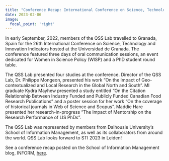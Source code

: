 ```yaml
---
title: "Conference Recap: International Conference on Science, Technology and Innovation Indicators, September 7-9, 2022"
date: 2023-02-06
image:
  focal_point: 'right'
---
```


In early September, 2022, members of the QSS Lab travelled to Granada, Spain for the 26th International Conference on Science, Technology and Innovation Indicators hosted at the Universidad de Granada. The conference featured three days of oral communication sessions, an event dedicated for Women in Science Policy (WISP) and a PhD student round table.

The QSS Lab presented four studies at the conference. Director of the QSS Lab, Dr. Philippe Mongeon, presented his work “On the Impact of Geo-contextualized and Local Research in the Global North and South”. MI graduate Kydra Mayhew presented a study entitled “On the Citation Relationship Between Industry Funded and Publicly Funded Canadian Food Research Publications” and a poster session for her work “On the coverage of historical journals in Web of Science and Scopus”. Maddie Hare presented her research-in-progress “The Impact of Mentorship on the Research Performance of LIS PhDs”.

The QSS Lab was represented by members from Dalhousie University’s School of Information Management, as well as its collaborators from around the world. QSS Lab looks forward to STI 2023 in Leiden!
 

See a conference recap posted on the School of Information Management blog, INFORM, [here](https://blogs.dal.ca/sim/2022/10/04/conference-recap-international-conference-on-science-technology-and-innovation-indicators-september-7-9-2022/).

<!--more-->
